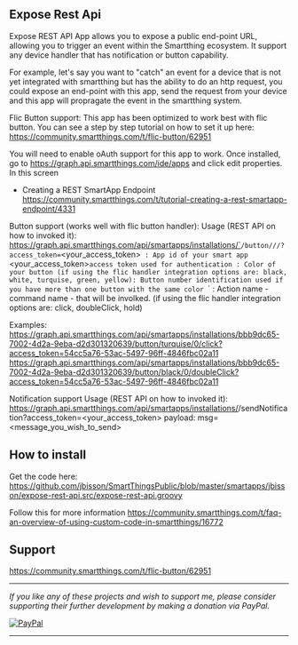 ## Expose Rest Api

Expose REST API App allows you to expose a public end-point URL, allowing you to trigger an event within the Smartthing ecosystem.
   It support any device handler that has notification or button capability. 
  
   For example, let's say you want to "catch" an event for a device that is not yet integrated with smartthing but has the ability to do an http request, you could expose an end-point with this
   app, send the request from your device and this app will propragate the event in the smartthing system. 
   
   Flic Button support: This app has been optimized to work best with flic button. You can see a step by step tutorial on how to set it up here: https://community.smartthings.com/t/flic-button/62951
  
  
   You will need to enable oAuth support for this app to work. 
   Once installed, go to https://graph.api.smartthings.com/ide/apps and click edit properties. In this screen
   - Creating a REST SmartApp Endpoint https://community.smartthings.com/t/tutorial-creating-a-rest-smartapp-endpoint/4331
 
   Button support (works well with flic button handler): 
   Usage (REST API on how to invoked it):
      https://graph.api.smartthings.com/api/smartapps/installations/`<smartAppId>`/button/`<btnColor>`/`<btnNumber>`/`<action>`?access_token=`<your_access_token>`
      `<smartAppId>`: App id of your smart app
      `<your_access_token>` access token used for authentication
      `<btnColor>`  : Color of your button (if using the flic handler integration options are: black, white, turquise, green, yellow)
      `<btnNumber>` : Button number identification used if you have more than one button with the same color 
      `<action>`    : Action name - command name - that will be involked. (if using the flic handler integration options are: click, doubleClick, hold)
  
  Examples: 
   https://graph.api.smartthings.com/api/smartapps/installations/bbb9dc65-7002-4d2a-9eba-d2d301320639/button/turquise/0/click?access_token=54cc5a76-53ac-5497-96ff-4846fbc02a11
   https://graph.api.smartthings.com/api/smartapps/installations/bbb9dc65-7002-4d2a-9eba-d2d301320639/button/black/0/doubleClick?access_token=54cc5a76-53ac-5497-96ff-4846fbc02a11
  
  Notification support
  Usage (REST API on how to invoked it):
      https://graph.api.smartthings.com/api/smartapps/installations/<smartAppId>/sendNotification?access_token=<your_access_token>
      payload: msg=<message_you_wish_to_send>
 
## How to install
Get the code here: https://github.com/jbisson/SmartThingsPublic/blob/master/smartapps/jbisson/expose-rest-api.src/expose-rest-api.groovy

Follow this for more information https://community.smartthings.com/t/faq-an-overview-of-using-custom-code-in-smartthings/16772

## Support
https://community.smartthings.com/t/flic-button/62951

---

*If you like any of these projects and wish to support me, please consider supporting their further
development by making a donation via PayPal.*

[![PayPal](https://www.paypalobjects.com/en_US/i/btn/btn_donate_LG.gif)](https://www.paypal.com/cgi-bin/webscr?cmd=_s-xclick&hosted_button_id=LNDQQW7HQPN98)

---

